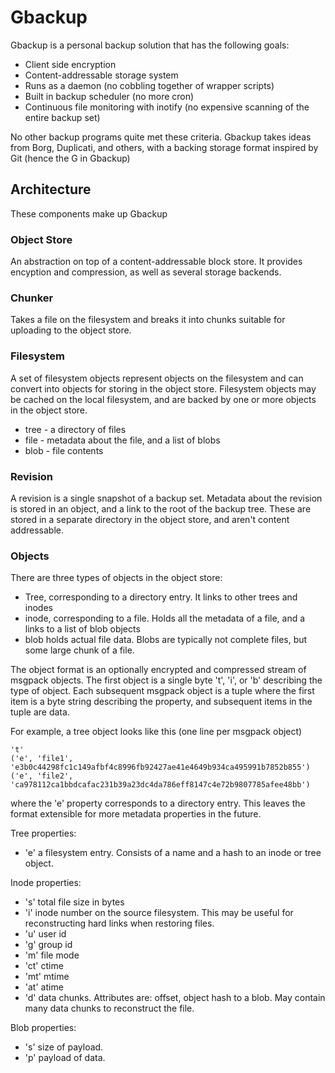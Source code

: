 # Gbackup

Gbackup is a personal backup solution that has the following goals:

* Client side encryption
* Content-addressable storage system
* Runs as a daemon (no cobbling together of wrapper scripts)
* Built in backup scheduler (no more cron)
* Continuous file monitoring with inotify (no expensive scanning of the entire 
backup set)

No other backup programs quite met these criteria. Gbackup takes ideas from 
Borg, Duplicati, and others, with a backing storage format inspired by Git 
(hence the G in Gbackup)

## Architecture

These components make up Gbackup

### Object Store
An abstraction on top of a content-addressable block store. It provides 
encyption and compression, as well as several storage backends.

### Chunker
Takes a file on the filesystem and breaks it into chunks suitable for 
uploading to the object store.

### Filesystem

A set of filesystem objects represent objects on the filesystem and can 
convert into objects for storing in the object store. Filesystem objects may 
be cached on the local filesystem, and are backed by one or more objects in the 
object store.

* tree - a directory of files
* file - metadata about the file, and a list of blobs
* blob - file contents

### Revision

A revision is a single snapshot of a backup set. Metadata about the revision 
is stored in an object, and a link to the root of the backup tree. These are 
stored in a separate directory in the object store, and aren't content 
addressable. 

### Objects

There are three types of objects in the object store:
* Tree, corresponding to a directory entry. It links to other trees and inodes
* inode, corresponding to a file. Holds all the metadata of a file, and a links
  to a list of blob objects
* blob holds actual file data. Blobs are typically not complete files, but some
  large chunk of a file.
  
The object format is an optionally encrypted and compressed stream of msgpack
objects. The first object is a single byte 't', 'i', or 'b' describing the type
of object.
Each subsequent msgpack object is a tuple where the first item is a byte string
describing the property, and subsequent items in the tuple are data.

For example, a tree object looks like this (one line per msgpack object)
```
't'
('e', 'file1', 'e3b0c44298fc1c149afbf4c8996fb92427ae41e4649b934ca495991b7852b855')
('e', 'file2', 'ca978112ca1bbdcafac231b39a23dc4da786eff8147c4e72b9807785afee48bb')
```
where the 'e' property corresponds to a directory entry. This leaves the format
extensible for more metadata properties in the future.

Tree properties:
* 'e' a filesystem entry. Consists of a name and a hash to an inode or tree object.

Inode properties:
* 's' total file size in bytes
* 'i' inode number on the source filesystem. This may be useful for reconstructing
  hard links when restoring files.
* 'u' user id
* 'g' group id
* 'm' file mode
* 'ct' ctime
* 'mt' mtime
* 'at' atime
* 'd' data chunks. Attributes are: offset, object hash to a blob. May contain many
  data chunks to reconstruct the file.

Blob properties:
* 's' size of payload.
* 'p' payload of data.